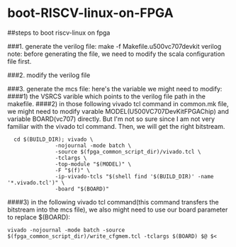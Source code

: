 # boot-RISCV-linux-on-FPGA

##steps to boot riscv-linux on fpga

###1. generate the verilog file:
      make -f Makefile.u500vc707devkit verilog
note: before generating the file, we need to modify the scala configuration file first.


###2. modify the verilog file


###3. generate the mcs file:
here's the variable we might need to modify:
####1) the VSRCS varible which points to the verilog file path in the makefile.
####2) in those following vivado tcl command in common.mk file, we might need to modify varable MODEL(U500VC707DevKitFPGAChip) and variable BOARD(vc707) directly. But I'm not so sure since I am not very familiar with the vivado tcl command. Then, we will get the right bitstream.
      
      cd $(BUILD_DIR); vivado \
		           -nojournal -mode batch \
		           -source $(fpga_common_script_dir)/vivado.tcl \
		           -tclargs \
		           -top-module "$(MODEL)" \
		           -F "$(f)" \
		           -ip-vivado-tcls "$(shell find '$(BUILD_DIR)' -name '*.vivado.tcl')" \
		           -board "$(BOARD)"

####3) in the following vivado tcl command(this command transfers the bitstream into the mcs file), we also might need to use our board parameter to replace $(BOARD):
          
	vivado -nojournal -mode batch -source $(fpga_common_script_dir)/write_cfgmem.tcl -tclargs $(BOARD) $@ $<
          
